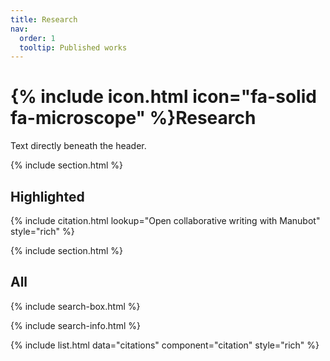 ```yaml
---
title: Research
nav:
  order: 1
  tooltip: Published works
---
```


# {% include icon.html icon="fa-solid fa-microscope" %}Research

Text directly beneath the header.

{% include section.html %}

## Highlighted

{% include citation.html lookup="Open collaborative writing with Manubot" style="rich" %}

{% include section.html %}

## All

{% include search-box.html %}

{% include search-info.html %}

{% include list.html data="citations" component="citation" style="rich" %}
